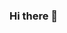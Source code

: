 ### Hi there 👋

<!--
**robin9877/robin9877** is a ✨ _special_ ✨ repository because its `README.md` (this file) appears on your GitHub profile.



<p align="center"> 
  Visitor count<br>
  <img src="https://profile-counter.glitch.me/robin9877/count.svg" />
</p>

<!--
### Visitors：<img src="https://github-visitor-badge.glitch.me/badge?page_id=robin9877"/>

[![Anurag's github stats](https://github-readme-stats.vercel.app/api?username=robin9877&show_icons=true&theme=radical)](https://github.com/anuraghazra/github-readme-stats)

[![Top Langs](https://github-readme-stats.vercel.app/api/top-langs/?username=robin9877&hide=HTML&theme=radical)](https://github.com/anuraghazra/github-readme-stats)
<!--
**robin9877/robin9877** is a ✨ _special_ ✨ repository because its `README.md` (this file) appears on your GitHub profile.

Here are some ideas to get you started:

- 🔭 I’m currently working on ...
- 🌱 I’m currently learning ...
- 👯 I’m looking to collaborate on ...
- 🤔 I’m looking for help with ...
- 💬 Ask me about ...
- 📫 How to reach me: ...
- 😄 Pronouns: ...
- ⚡ Fun fact: ...
-->
